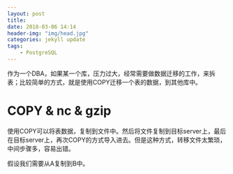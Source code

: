 ```yaml
---
layout: post
title: 
date: 2018-03-06 14:14
header-img: "img/head.jpg"
categories: jekyll update
tags:
    - PostgreSQL
---
```


作为一个DBA，如果某一个库，压力过大，经常需要做数据迁移的工作，来拆表；比较简单的方式，就是使用COPY迁移一个表的数据，到其他库中。

# COPY & nc & gzip

使用COPY可以将表数据，复制到文件中。然后将文件复制到目标server上，最后在目标server上，再次COPY的方式导入进去。但是这种方式，转移文件太繁琐，中间步骤多，容易出错。

假设我们需要从A复制到B中。
```

```

